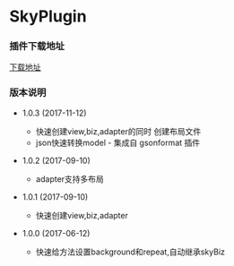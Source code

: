 # SkyPlugin

### 插件下载地址

[下载地址](https://github.com/skyJinc/SkyPlugin/blob/master/SkyPlugin.jar)

### 版本说明

- 1.0.3 (2017-11-12)

    - 快速创建view,biz,adapter的同时 创建布局文件
    - json快速转换model - 集成自 gsonformat 插件
    
- 1.0.2 (2017-09-10)

    - adapter支持多布局
    
- 1.0.1 (2017-09-10)

    - 快速创建view,biz,adapter
    
- 1.0.0 (2017-06-12)

    - 快速给方法设置background和repeat,自动继承skyBiz
